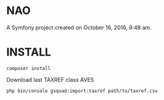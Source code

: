 NAO
===

A Symfony project created on October 16, 2016, 9:48 am.

INSTALL
=======

`composer install`

Download last TAXREF class AVES

`php bin/console gsquad:import:taxref path/to/taxref.csv` 